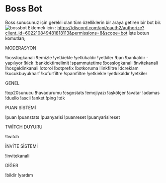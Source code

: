# Boss Bot
Boss sunucunuz için gerekli olan tüm özelliklerin bir araya getiren bir bot bir.
![bossbot](https://user-images.githubusercontent.com/44214206/159145998-afb7115b-eb5c-402b-be7f-7aa77e20013c.png)
Eklemek için : https://discord.com/api/oauth2/authorize?client_id=602210849481818113&permissions=8&scope=bot
İşte botun komutları;

MODERASYON

!bosslogkanali
!temizle
!yetkiekle
!yetkikaldır
!yetkiler
!ban
!bankaldır -yapılıyor
!kick
!bankicktimelimit
!spammutetime
!bosslogkanali
!invitekanali
!hosgeldinkanali
!otorol
!botprefix
!botkoruma
!linkfiltre
!dcreklam
!kucukbuyukharf
!kufurfiltre
!spamfiltre
!yetkiekle
!yetkikaldır
!yetkiler

GENEL

!top20sunucu
!havadurumu
!csgostats
!emojiyazı
!aşkölçer
!avatar
!adamas
!duello
!ascii
!anket
!ping
!tdk

PUAN SİSTEMİ

!puan
!puanstats
!puanyarisi
!puanreset
!puanyarisireset

TWİTCH DUYURU

!twitch

İNVİTE SİSTEMİ

!invitekanali

DİĞER

!bildir
!yardım
